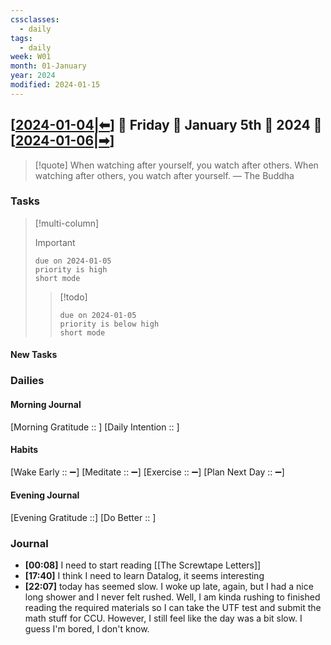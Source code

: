 ```yaml
---
cssclasses:
  - daily
tags:
  - daily
week: W01
month: 01-January
year: 2024
modified: 2024-01-15
---
```


## [[2024-01-04|⬅]] 🔹 Friday 🔹 January 5th 🔹 2024 🔹 [[2024-01-06|➡]]

> [!quote] When watching after yourself, you watch after others. When watching after others, you watch after yourself.
> — The Buddha

### Tasks

> [!multi-column]
> 
> > [!important]
> > ```tasks
> > due on 2024-01-05
> > priority is high
> > short mode
> > ```
> 
> > [!todo]
> > ```tasks
> > due on 2024-01-05
> > priority is below high
> > short mode
> > ```

#### New Tasks

###  Dailies

#### Morning Journal
[Morning Gratitude :: ]
[Daily Intention :: ]

#### Habits
[Wake Early :: ➖]
[Meditate :: ➖]
[Exercise :: ➖]
[Plan Next Day :: ➖]

#### Evening Journal
[Evening Gratitude ::]
[Do Better :: ]

### Journal

- **[00:08]**  I need to start reading [[The Screwtape Letters]]
- **[17:40]**  I think I need to learn Datalog, it seems interesting
- **[22:07]**  today has seemed slow. I woke up late, again, but I had a nice long shower and I never felt rushed. Well, I am kinda rushing to finished reading the required materials so I can take the UTF test and submit the math stuff for CCU. However, I still feel like the day was a bit slow. I guess I'm bored, I don't know.

[//begin]: # "Autogenerated link references for markdown compatibility"
[2024-01-04|⬅]: 2024-01-04 "2024-01-04"
[2024-01-06|➡]: 2024-01-06 "2024-01-06"
[//end]: # "Autogenerated link references"